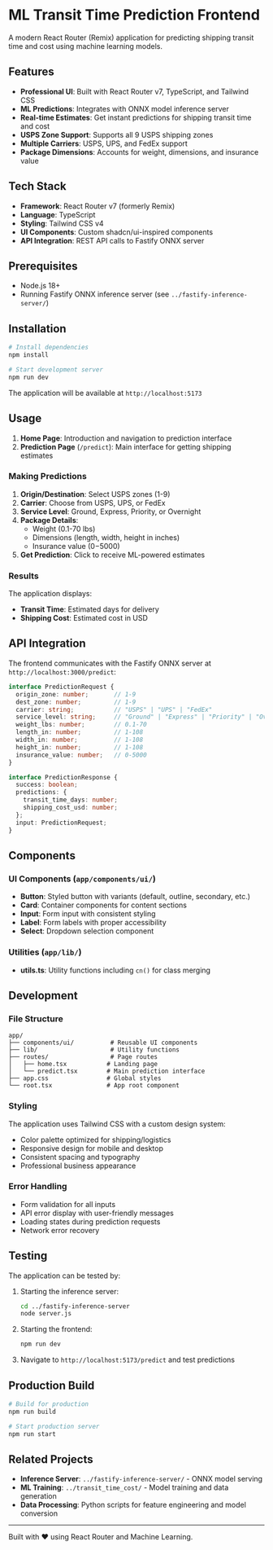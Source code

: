 # ML Transit Time Prediction Frontend

A modern React Router (Remix) application for predicting shipping transit time and cost using machine learning models.

## Features

- **Professional UI**: Built with React Router v7, TypeScript, and Tailwind CSS
- **ML Predictions**: Integrates with ONNX model inference server
- **Real-time Estimates**: Get instant predictions for shipping transit time and cost
- **USPS Zone Support**: Supports all 9 USPS shipping zones
- **Multiple Carriers**: USPS, UPS, and FedEx support
- **Package Dimensions**: Accounts for weight, dimensions, and insurance value

## Tech Stack

- **Framework**: React Router v7 (formerly Remix)
- **Language**: TypeScript
- **Styling**: Tailwind CSS v4
- **UI Components**: Custom shadcn/ui-inspired components
- **API Integration**: REST API calls to Fastify ONNX server

## Prerequisites

- Node.js 18+
- Running Fastify ONNX inference server (see `../fastify-inference-server/`)

## Installation

```bash
# Install dependencies
npm install

# Start development server
npm run dev
```

The application will be available at `http://localhost:5173`

## Usage

1. **Home Page**: Introduction and navigation to prediction interface
2. **Prediction Page** (`/predict`): Main interface for getting shipping estimates

### Making Predictions

1. **Origin/Destination**: Select USPS zones (1-9)
2. **Carrier**: Choose from USPS, UPS, or FedEx
3. **Service Level**: Ground, Express, Priority, or Overnight
4. **Package Details**:
   - Weight (0.1-70 lbs)
   - Dimensions (length, width, height in inches)
   - Insurance value ($0-$5000)
5. **Get Prediction**: Click to receive ML-powered estimates

### Results

The application displays:
- **Transit Time**: Estimated days for delivery
- **Shipping Cost**: Estimated cost in USD

## API Integration

The frontend communicates with the Fastify ONNX server at `http://localhost:3000/predict`:

```typescript
interface PredictionRequest {
  origin_zone: number;       // 1-9
  dest_zone: number;         // 1-9
  carrier: string;           // "USPS" | "UPS" | "FedEx"
  service_level: string;     // "Ground" | "Express" | "Priority" | "Overnight"
  weight_lbs: number;        // 0.1-70
  length_in: number;         // 1-108
  width_in: number;          // 1-108
  height_in: number;         // 1-108
  insurance_value: number;   // 0-5000
}

interface PredictionResponse {
  success: boolean;
  predictions: {
    transit_time_days: number;
    shipping_cost_usd: number;
  };
  input: PredictionRequest;
}
```

## Components

### UI Components (`app/components/ui/`)

- **Button**: Styled button with variants (default, outline, secondary, etc.)
- **Card**: Container components for content sections
- **Input**: Form input with consistent styling
- **Label**: Form labels with proper accessibility
- **Select**: Dropdown selection component

### Utilities (`app/lib/`)

- **utils.ts**: Utility functions including `cn()` for class merging

## Development

### File Structure

```
app/
├── components/ui/          # Reusable UI components
├── lib/                    # Utility functions
├── routes/                 # Page routes
│   ├── home.tsx           # Landing page
│   └── predict.tsx        # Main prediction interface
├── app.css                # Global styles
└── root.tsx               # App root component
```

### Styling

The application uses Tailwind CSS with a custom design system:
- Color palette optimized for shipping/logistics
- Responsive design for mobile and desktop
- Consistent spacing and typography
- Professional business appearance

### Error Handling

- Form validation for all inputs
- API error display with user-friendly messages
- Loading states during prediction requests
- Network error recovery

## Testing

The application can be tested by:

1. Starting the inference server:
   ```bash
   cd ../fastify-inference-server
   node server.js
   ```

2. Starting the frontend:
   ```bash
   npm run dev
   ```

3. Navigate to `http://localhost:5173/predict` and test predictions

## Production Build

```bash
# Build for production
npm run build

# Start production server
npm run start
```

## Related Projects

- **Inference Server**: `../fastify-inference-server/` - ONNX model serving
- **ML Training**: `../transit_time_cost/` - Model training and data generation
- **Data Processing**: Python scripts for feature engineering and model conversion

---

Built with ❤️ using React Router and Machine Learning.
